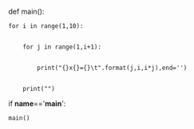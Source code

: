 def main():

	for i in range(1,10):


		for j in range(1,i+1):


			print("{}x{}={}\t".format(j,i,i*j),end='')


		print("")


if __name__=='__main__':


	main()
